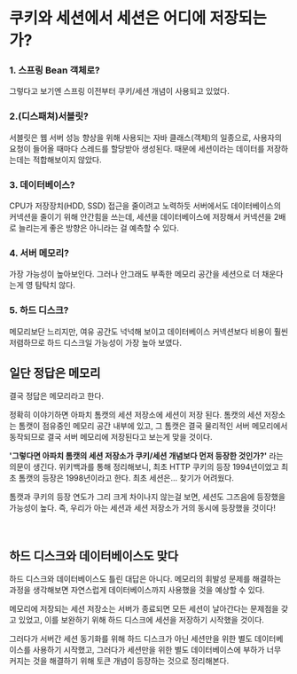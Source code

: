 # 쿠키와 세션에서 세션은 어디에 저장되는가?

### 1. 스프링 Bean 객체로?
그렇다고 보기엔 스프링 이전부터 쿠키/세션 개념이 사용되고 있었다.

### 2.(디스패쳐)서블릿?
서블릿은 웹 서버 성능 향상을 위해 사용되는 자바 클래스(객체)의 일종으로, 사용자의 요청이 들어올 때마다 스레드를 할당받아 생성된다. 때문에 세션이라는 데이터를 저장하는데는 적합해보이지 않았다.

### 3. 데이터베이스?
CPU가 저장장치(HDD, SSD) 접근을 줄이려고 노력하듯 서버에서도 데이터베이스의 커넥션을 줄이기 위해 안간힘을 쓰는데, 
세션을 데이터베이스에 저장해서 커넥션을 2배로 늘리는게 좋은 방향은 아니라는 걸 예측할 수 있다.

### 4. 서버 메모리?
가장 가능성이 높아보인다. 그러나 안그래도 부족한 메모리 공간을 세션으로 더 채운다는게 영 탐탁치 않다.

### 5. 하드 디스크?
메모리보단 느리지만, 여유 공간도 넉넉해 보이고 데이터베이스 커넥션보다 비용이 훨씬 저렴하므로 하드 디스크일 가능성이 가장 높아 보였다.

## 일단 정답은 메모리
결국 정답은 메모리라고 한다. 

정확히 이야기하면 아파치 톰캣의 세션 저장소에 세션이 저장 된다. 
톰캣의 세션 저장소는 톰캣이 점유중인 메모리 공간 내부에 있고, 그 톰캣은 결국 물리적인 서버 메모리에서 동작되므로 
결국 서버 메모리에 저장된다고 보는게 맞을 것이다.

**'그렇다면 아파치 톰캣의 세션 저장소가 쿠키/세션 개념보다 먼저 등장한 것인가?'** 라는 의문이 생긴다. 
위키백과를 통해 정리해보니, 최초 HTTP 쿠키의 등장 1994년이었고 최초 톰캣의 등장은 1998년이라고 한다. 
최초 세션은... 찾기가 어려웠다.

톰캣과 쿠키의 등장 연도가 그리 크게 차이나지 않는걸 보면, 세션도 그즈음에 등장했을 가능성이 높다.
즉, 우리가 아는 세션과 세션 저장소가 거의 동시에 등장했을 것이다!

<br>

## 하드 디스크와 데이터베이스도 맞다
하드 디스크와 데이터베이스도 틀린 대답은 아니다. 
메모리의 휘발성 문제를 해결하는 과정을 생각해보면 자연스럽게 데이터베이스까지 사용했을 것을 예상할 수 있다.

메모리에 저장되는 세션 저장소는 서버가 종료되면 모든 세션이 날아간다는 문제점을 갖고 있었고, 
이를 보완하기 위해 하드 디스크에 세션을 저장하기 시작했을 것이다.

그러다가 서버간 세션 동기화를 위해 하드 디스크가 아닌 세션만을 위한 별도 데이터베이스를 사용하기 시작했고, 
그러다가 세션만을 위한 별도 데이터베이스에 부하가 너무 커지는 것을 해결하기 위해 
토큰 개념이 등장하는 것으로 정리해본다.
